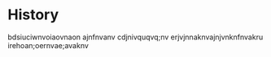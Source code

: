 # History

bdsiuciwnvoiaovnaon ajnfnvanv cdjnivquqvq;nv  erjvjnnaknvajnjvnknfnvakru irehoan;oernvae;avaknv

